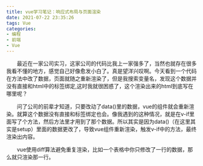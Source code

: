 ```yaml
---
title: vue学习笔记：响应式布局与页面渲染
date: 2021-07-22 23:35:26
tags: Vue
categories:
- 编程
- 前端
- Vue
---
```


&emsp;&emsp;最近在一家公司实习，这家公司的代码比我上一家强多了，当然也就存在很多我看不懂的地方，感觉自己好像愈发小白了。真是望洋兴叹啊。今天看到一个代码在方法中改了数据，页面就随之重新渲染了，但是我搜索变量名，发现这个数据并没有直接和html中的标签绑定,这时我就很困惑了，这个渲染出来的html到底写在哪里呢？

<!-- more -->

&emsp;&emsp;问了公司的前辈才知道，只要改动了data()里的数据，vue的组件就会重新渲染。就算这个数据没有直接和标签绑定也会。像我遇到的这种情况，就是在v-if里面写了个方法，然后方法里才用到了那个数据。所以其实是因为data()（在这里其实是setup）里面的数据更改了，导致vue组件重新渲染，触发v-if中的方法，最终渲染出内容。

&emsp;&emsp;vue使用diff算法避免重复渲染，比如一个表格中你只修改了一行的数据，那么就只渲染那一行。


